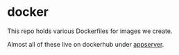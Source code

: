 # docker

This repo holds various Dockerfiles for images we create.

Almost all of these live on dockerhub under [appserver](https://hub.docker.com/u/appserver/).
